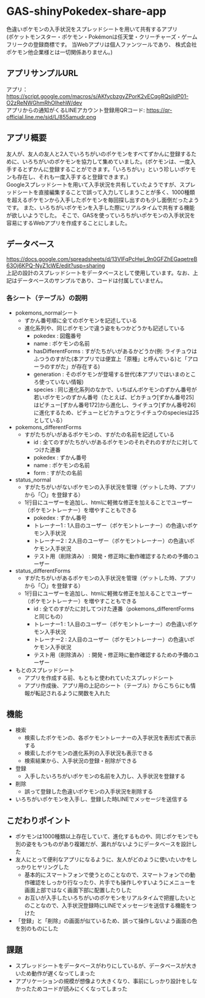 # GAS-shinyPokedex-share-app
色違いポケモンの入手状況をスプレッドシートを用いて共有するアプリ<br>
(ポケットモンスター・ポケモン・Pokémonは任天堂・クリーチャーズ・ゲームフリークの登録商標です。 当Webアプリは個人ファンツールであり、 株式会社ポケモン他企業様とは一切関係ありません。)

## アプリサンプルURL
アプリ： https://script.google.com/macros/s/AKfycbzgyZPorK2vECqgRQsjldP01-O2zReNWGhmRhOlhehW/dev
<br>
アプリからの通知がくるLINEアカウント登録用QRコード: https://qr-official.line.me/sid/L/855amudr.png

## アプリ概要
友人が、友人の友人と2人でいろちがいのポケモンをすべてずかんに登録するために、いろちがいのポケモンを協力して集めていました。(ポケモンは、一度入手するとずかんに登録することができます。「いろちがい」という珍しいポケモンも存在し、それも一度入手すると登録できます。)<br>
Googleスプレッドシートを用いて入手状況を共有していたようですが、スプレッドシートを直接編集することで誤って入力してしまうことが多く、1000種類を超えるポケモンから入手したポケモンを毎回探し出すのも少し面倒だったようです。
また、いろちがいポケモンを入手した際にリアルタイムで共有する機能が欲しいようでした。
そこで、GASを使っていろちがいポケモンの入手状況を容易にするWebアプリを作成することにしました。

## データベース
https://docs.google.com/spreadsheets/d/13VlFqPcHwj_9n0GFZhEGaqetreB63Oj6KPQ-NyZ1cWE/edit?usp=sharing <br>
上記の設計のスプレッドシートをデータベースとして使用しています。なお、上記はデータベースのサンプルであり、コードは付属していません。<br>
### 各シート（テーブル）の説明
- pokemons_normalシート
  - ずかん番号順に全てのポケモンを記述している
  - 進化系列や、同じポケモンで違う姿をもつかどうかも記述している
    - pokedex : 図鑑番号
    - name : ポケモンの名前
    - hasDifferentForms : すがたちがいがあるかどうか(例: ライチュウはふつうのすがた(本アプリでは便宜上「原種」と呼んでいる)と「アローラのすがた」が存在する)
    - generation : そのポケモンが登場する世代(本アプリではいまのところ使っていない情報)
    - species : 同じ進化系列のなかで、いちばんポケモンのずかん番号が若いポケモンのずかん番号（たとえば、ピカチュウ[ずかん番号25]はピチュー[ずかん番号172]から進化し、ライチュウ[ずかん番号26]に進化するため、ピチューとピカチュウとライチュウのspeciesは25としている）
- pokemons_differentForms
  - すがたちがいがあるポケモンの、すがたの名前を記述している
    - id : 全てのすがたちがいがあるポケモンのそれぞれのすがたに対してつけた連番
    - pokedex : ずかん番号
    - name : ポケモンの名前
    - form : すがたの名前
- status_normal
  - すがたちがいがないポケモンの入手状況を管理（ゲットした時、アプリから「〇」を登録する）
  - 1行目にユーザーを追加し、htmlに軽微な修正を加えることでユーザー（ポケモントレーナー）を増やすこともできる
    - pokedex : ずかん番号
    - トレーナー1 : 1人目のユーザー（ポケモントレーナー）の色違いポケモン入手状況
    - トレーナー2 : 2人目のユーザー（ポケモントレーナー）の色違いポケモン入手状況
    - テスト用（削除済み） : 開発・修正時に動作確認するための予備のユーザー
- status_differentForms
  - すがたちがいがあるポケモンの入手状況を管理（ゲットした時、アプリから「〇」を登録する）
  - 1行目にユーザーを追加し、htmlに軽微な修正を加えることでユーザー（ポケモントレーナー）を増やすこともできる
    - id : 全てのすがたに対してつけた連番（pokemons_differentFormsと同じもの）
    - トレーナー1 : 1人目のユーザー（ポケモントレーナー）の色違いポケモン入手状況
    - トレーナー2 : 2人目のユーザー（ポケモントレーナー）の色違いポケモン入手状況
    - テスト用（削除済み） : 開発・修正時に動作確認するための予備のユーザー 
- もとのスプレッドシート
  - アプリを作成する前、もともと使われていたスプレッドシート
  - アプリ作成後、アプリ用の上記のシート（テーブル）からこちらにも情報が転記されるように関数を入れた

## 機能
- 検索
  - 検索したポケモンの、各ポケモントレーナーの入手状況を表形式で表示する
  - 検索したポケモンの進化系列の入手状況も表示できる
  - 検索結果から、入手状況の登録・削除ができる
- 登録
  - 入手したいろちがいポケモンの名前を入力し、入手状況を登録する
- 削除
  - 誤って登録した色違いポケモンの入手状況を削除する
- いろちがいポケモンを入手し、登録した時LINEでメッセージを送信する

## こだわりポイント
- ポケモンは1000種類以上存在していて、進化するものや、同じポケモンでも別の姿をもつものがあり複雑だが、漏れがないようにデータベースを設計した
- 友人にとって便利なアプリになるように、友人がどのように使いたいかをしっかりヒヤリングした
  - 基本的にスマートフォンで使うとのことなので、スマートフォンでの動作確認をしっかり行なったり、片手でも操作しやすいようにメニューを画面上部ではなく画面下部に配置したりした
  - お互いが入手したいろちがいのポケモンをリアルタイムで把握したいとのことなので、入手状況登録時にLINEでメッセージを送信する機能をつけた
- 「登録」と「削除」の画面が似ているため、誤って操作しないよう画面の色を別のものにした

## 課題
- スプレッドシートをデータベースがわりにしているが、データベースが大きいため動作が遅くなってしまった
- アプリケーションの規模が想像より大きくなり、事前にしっかり設計をしなかったためコードが読みにくくなってしまった
